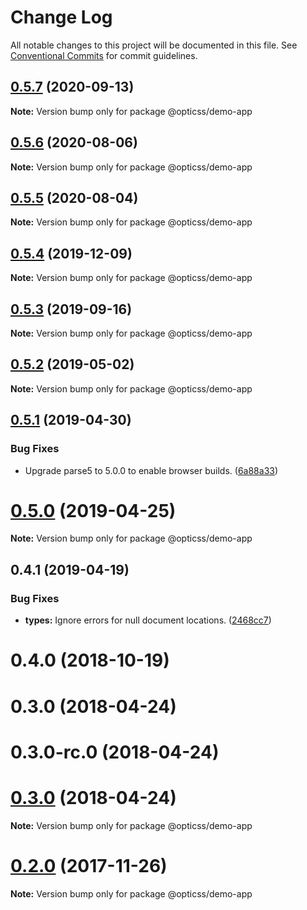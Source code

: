 # Change Log

All notable changes to this project will be documented in this file.
See [Conventional Commits](https://conventionalcommits.org) for commit guidelines.

## [0.5.7](https://github.com/linkedin/opticss/compare/@opticss/demo-app@0.5.6...@opticss/demo-app@0.5.7) (2020-09-13)

**Note:** Version bump only for package @opticss/demo-app





## [0.5.6](https://github.com/linkedin/opticss/compare/@opticss/demo-app@0.5.5...@opticss/demo-app@0.5.6) (2020-08-06)

**Note:** Version bump only for package @opticss/demo-app





## [0.5.5](https://github.com/linkedin/opticss/compare/@opticss/demo-app@0.5.4...@opticss/demo-app@0.5.5) (2020-08-04)

**Note:** Version bump only for package @opticss/demo-app





## [0.5.4](https://github.com/linkedin/opticss/compare/@opticss/demo-app@0.5.3...@opticss/demo-app@0.5.4) (2019-12-09)

**Note:** Version bump only for package @opticss/demo-app





## [0.5.3](https://github.com/linkedin/opticss/compare/@opticss/demo-app@0.5.2...@opticss/demo-app@0.5.3) (2019-09-16)

**Note:** Version bump only for package @opticss/demo-app





## [0.5.2](https://github.com/linkedin/opticss/compare/@opticss/demo-app@0.5.1...@opticss/demo-app@0.5.2) (2019-05-02)

**Note:** Version bump only for package @opticss/demo-app





## [0.5.1](https://github.com/linkedin/opticss/compare/@opticss/demo-app@0.5.0...@opticss/demo-app@0.5.1) (2019-04-30)


### Bug Fixes

* Upgrade parse5 to 5.0.0 to enable browser builds. ([6a88a33](https://github.com/linkedin/opticss/commit/6a88a33))





# [0.5.0](https://github.com/linkedin/opticss/compare/@opticss/demo-app@0.4.1...@opticss/demo-app@0.5.0) (2019-04-25)

**Note:** Version bump only for package @opticss/demo-app





## 0.4.1 (2019-04-19)


### Bug Fixes

* **types:** Ignore errors for null document locations. ([2468cc7](https://github.com/linkedin/opticss/commit/2468cc7))



# 0.4.0 (2018-10-19)



# 0.3.0 (2018-04-24)



# 0.3.0-rc.0 (2018-04-24)





<a name="0.3.0"></a>
# [0.3.0](https://github.com/linkedin/opticss/compare/v0.3.0-rc.0...v0.3.0) (2018-04-24)

**Note:** Version bump only for package @opticss/demo-app





<a name="0.2.0"></a>
# [0.2.0](https://github.com/linkedin/opticss/compare/v0.1.1...v0.2.0) (2017-11-26)




**Note:** Version bump only for package @opticss/demo-app
